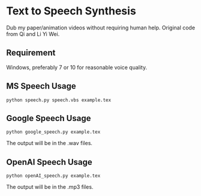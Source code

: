 # Text to Speech Synthesis #

Dub my paper/animation videos without requiring human help. Original code from Qi and Li Yi Wei.

## Requirement ##

Windows, preferably 7 or 10 for reasonable voice quality.

## MS Speech Usage ##

```
python speech.py speech.vbs example.tex

```
## Google Speech Usage ##
```
python google_speech.py example.tex

```

The output will be in the .wav files.



## OpenAI Speech Usage

```
python openAI_speech.py example.tex
```

The output will be in the .mp3 files.
